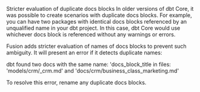 Stricter evaluation of duplicate docs blocks
In older versions of dbt Core, it was possible to create scenarios with duplicate docs blocks. For example, you can have two packages with identical docs blocks referenced by an unqualified name in your dbt project. In this case, dbt Core would use whichever docs block is referenced without any warnings or errors.

Fusion adds stricter evaluation of names of docs blocks to prevent such ambiguity. It will present an error if it detects duplicate names:

dbt found two docs with the same name: 'docs_block_title in files: 'models/crm/_crm.md' and 'docs/crm/business_class_marketing.md'


To resolve this error, rename any duplicate docs blocks.